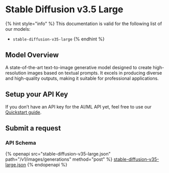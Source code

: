 # Stable Diffusion v3.5 Large

{% hint style="info" %}
This documentation is valid for the following list of our models:

* `stable-diffusion-v35-large`
{% endhint %}

## Model Overview

A state-of-the-art text-to-image generative model designed to create high-resolution images based on textual prompts. It excels in producing diverse and high-quality outputs, making it suitable for professional applications.

## Setup your API Key

If you don’t have an API key for the AI/ML API yet, feel free to use our [Quickstart guide](https://docs.aimlapi.com/quickstart/setting-up).

## Submit a request

### API Schema

{% openapi src="stable-diffusion-v35-large.json" path="/v1/images/generations" method="post" %}
[stable-diffusion-v35-large.json](stable-diffusion-v35-large.json)
{% endopenapi %}
